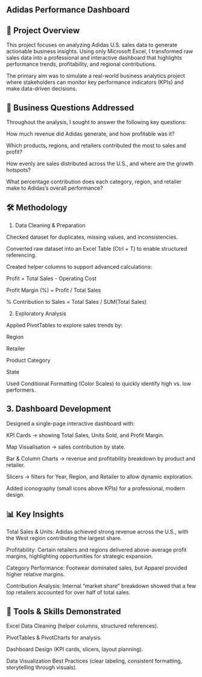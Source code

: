 ## Adidas Performance Dashboard
## 📌 Project Overview

This project focuses on analyzing Adidas U.S. sales data to generate actionable business insights. Using only Microsoft Excel, I transformed raw sales data into a professional and interactive dashboard that highlights performance trends, profitability, and regional contributions.

The primary aim was to simulate a real-world business analytics project where stakeholders can monitor key performance indicators (KPIs) and make data-driven decisions.

## 🎯 Business Questions Addressed

Throughout the analysis, I sought to answer the following key questions:

How much revenue did Adidas generate, and how profitable was it?

Which products, regions, and retailers contributed the most to sales and profit?

How evenly are sales distributed across the U.S., and where are the growth hotspots?

What percentage contribution does each category, region, and retailer make to Adidas’s overall performance?

## 🛠 Methodology
1. Data Cleaning & Preparation

Checked dataset for duplicates, missing values, and inconsistencies.

Converted raw dataset into an Excel Table (Ctrl + T) to enable structured referencing.

Created helper columns to support advanced calculations:

Profit = Total Sales - Operating Cost

Profit Margin (%) = Profit / Total Sales

% Contribution to Sales = Total Sales / SUM(Total Sales)

2. Exploratory Analysis

Applied PivotTables to explore sales trends by:

Region

Retailer

Product Category

State

Used Conditional Formatting (Color Scales) to quickly identify high vs. low performers.

## 3. Dashboard Development

Designed a single-page interactive dashboard with:

KPI Cards → showing Total Sales, Units Sold, and Profit Margin.

Map Visualisation → sales contribution by state.

Bar & Column Charts → revenue and profitability breakdown by product and retailer.

Slicers → filters for Year, Region, and Retailer to allow dynamic exploration.

Added iconography (small icons above KPIs) for a professional, modern design.

## 📊 Key Insights

Total Sales & Units: Adidas achieved strong revenue across the U.S., with the West region contributing the largest share.

Profitability: Certain retailers and regions delivered above-average profit margins, highlighting opportunities for strategic expansion.

Category Performance: Footwear dominated sales, but Apparel provided higher relative margins.

Contribution Analysis: Internal “market share” breakdown showed that a few top retailers accounted for over half of total sales.

## 🚀 Tools & Skills Demonstrated

Excel Data Cleaning (helper columns, structured references).

PivotTables & PivotCharts for analysis.

Dashboard Design (KPI cards, slicers, layout planning).

Data Visualization Best Practices (clear labeling, consistent formatting, storytelling through visuals).
